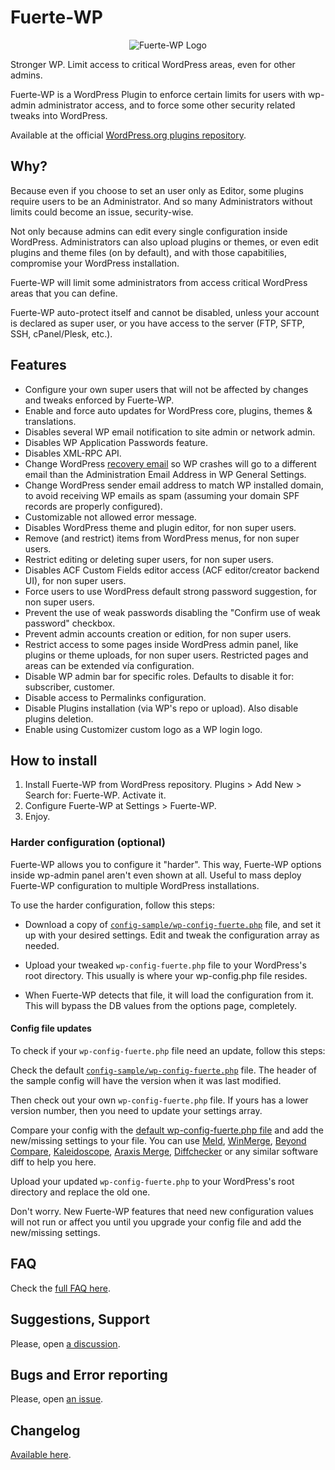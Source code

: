 # Fuerte-WP

<p align="center">
	<img src="https://github.com/TCattd/Fuerte-WP/blob/master/.wp-org-assets/icon-256x256.png?raw=true" alt="Fuerte-WP Logo" />
</p>

Stronger WP. Limit access to critical WordPress areas, even for other admins.

Fuerte-WP is a WordPress Plugin to enforce certain limits for users with wp-admin administrator access, and to force some other security related tweaks into WordPress.

Available at the official [WordPress.org plugins repository](https://wordpress.org/plugins/fuerte-wp/).

## Why?

Because even if you choose to set an user only as Editor, some plugins require users to be an Administrator. And so many Administrators without limits could become an issue, security-wise.

Not only because admins can edit every single configuration inside WordPress. Administrators can also upload plugins or themes, or even edit plugins and theme files (on by default), and with those capabitilies, compromise your WordPress installation.

Fuerte-WP will limit some administrators from access critical WordPress areas that you can define.

Fuerte-WP auto-protect itself and cannot be disabled, unless your account is declared as super user, or you have access to the server (FTP, SFTP, SSH, cPanel/Plesk, etc.).

## Features

- Configure your own super users that will not be affected by changes and tweaks enforced by Fuerte-WP.
- Enable and force auto updates for WordPress core, plugins, themes & translations.
- Disables several WP email notification to site admin or network admin.
- Disables WP Application Passwords feature.
- Disables XML-RPC API.
- Change WordPress [recovery email](https://make.wordpress.org/core/2019/04/16/fatal-error-recovery-mode-in-5-2/) so WP crashes will go to a different email than the Administration Email Address in WP General Settings.
- Change WordPress sender email address to match WP installed domain, to avoid receiving WP emails as spam (assuming your domain SPF records are properly configured).
- Customizable not allowed error message.
- Disables WordPress theme and plugin editor, for non super users.
- Remove (and restrict) items from WordPress menus, for non super users.
- Restrict editing or deleting super users, for non super users.
- Disables ACF Custom Fields editor access (ACF editor/creator backend UI), for non super users.
- Force users to use WordPress default strong password suggestion, for non super users.
- Prevent the use of weak passwords disabling the "Confirm use of weak password" checkbox.
- Prevent admin accounts creation or edition, for non super users.
- Restrict access to some pages inside WordPress admin panel, like plugins or theme uploads, for non super users. Restricted pages and areas can be extended vía configuration.
- Disable WP admin bar for specific roles. Defaults to disable it for: subscriber, customer.
- Disable access to Permalinks configuration.
- Disable Plugins installation (via WP's repo or upload). Also disable plugins deletion.
- Enable using Customizer custom logo as a WP login logo.

## How to install

1. Install Fuerte-WP from WordPress repository. Plugins > Add New > Search for: Fuerte-WP. Activate it.
2. Configure Fuerte-WP at Settings > Fuerte-WP.
3. Enjoy.

### Harder configuration (optional)

Fuerte-WP allows you to configure it "harder". This way, Fuerte-WP options inside wp-admin panel aren't even shown at all. Useful to mass deploy Fuerte-WP configuration to multiple WordPress installations.

To use the harder configuration, follow this steps:

- Download a copy of [```config-sample/wp-config-fuerte.php```](https://github.com/TCattd/Fuerte-WP/blob/master/config-sample/wp-config-fuerte.php) file, and set it up with your desired settings. Edit and tweak the configuration array as needed.

- Upload your tweaked ```wp-config-fuerte.php``` file to your WordPress's root directory. This usually is where your wp-config.php file resides.

- When Fuerte-WP detects that file, it will load the configuration from it. This will bypass the DB values from the options page, completely.

#### Config file updates

To check if your ```wp-config-fuerte.php``` file need an update, follow this steps:

Check the default [```config-sample/wp-config-fuerte.php```](https://github.com/TCattd/Fuerte-WP/blob/master/config-sample/wp-config-fuerte.php) file. The header of the sample config will have the version when it was last modified.

Then check out your own ```wp-config-fuerte.php``` file. If yours has a lower version number, then you need to update your settings array.

Compare your config with the [default wp-config-fuerte.php file](https://github.com/TCattd/Fuerte-WP/blob/master/config-sample/wp-config-fuerte.php) and add the new/missing settings to your file. You can use [Meld](https://meldmerge.org), [WinMerge](https://winmerge.org), [Beyond Compare](https://www.scootersoftware.com), [Kaleidoscope](https://kaleidoscope.app), [Araxis Merge](https://www.araxis.com/merge/), [Diffchecker](https://www.diffchecker.com) or any similar software diff to help you here.

Upload your updated ```wp-config-fuerte.php``` to your WordPress's root directory and replace the old one.

Don't worry. New Fuerte-WP features that need new configuration values will not run or affect you until you upgrade your config file and add the new/missing settings.

## FAQ

Check the [full FAQ here](https://github.com/TCattd/Fuerte-WP/blob/master/FAQ.md).

## Suggestions, Support

Please, open [a discussion](https://github.com/TCattd/Fuerte-WP/discussions).

## Bugs and Error reporting

Please, open [an issue](https://github.com/TCattd/Fuerte-WP/issues).

## Changelog

[Available here](https://github.com/TCattd/Fuerte-WP/blob/master/CHANGELOG.md).
